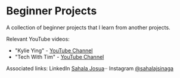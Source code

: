 # Beginner Projects
A collection of beginner projects that I learn from another projects.

Relevant YouTube videos:
* "Kylie Ying" - [YouTube Channel](https://www.youtube.com/ycubed)
* "Tech With Tim" - [YouTube Channel](https://www.youtube.com/@TechWithTim)


Associated links: 
  LinkedIn [Sahala Josua](https://www.linkedin.com/in/sahalajosuasinaga/)⋅⋅
  Instagram [@sahalajsinaga](https://www.instagram.com/sahalajsinaga/)
